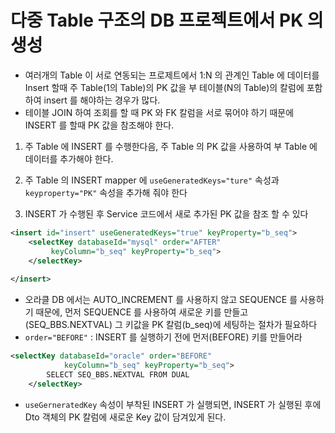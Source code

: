 # 다중 Table 구조의 DB 프로젝트에서 PK 의 생성
- 여러개의 Table 이 서로 연동되는 프로제트에서 1:N 의 관계인 Table 에 데이터를 Insert 할때 주 Table(1의 Table)의 PK 값을 부 테이블(N의 Table)의 칼럼에 포함하여 insert 를 해야하는 경우가 많다.
- 테이블 JOIN 하여 조회를 할 때 PK 와 FK 칼럼을 서로 묶어야 하기 때문에 INSERT 를 할때 PK 값을 참조해야 한다.
1. 주 Table 에 INSERT 를 수행한다음, 주 Table 의 PK 값을 사용하여 부 Table 에 데이터를 추가해야 한다.

2. 주 Table 의 INSERT mapper 에 `useGeneratedKeys="ture"` 속성과 `keyproperty="PK"` 속성을 추가해 줘야 한다
3. INSERT 가 수행된 후 Service 코드에서 새로 추가된 PK 값을 참조 할 수 있다
```xml
<insert id="insert" useGeneratedKeys="true" keyProperty="b_seq">
	<selectKey databaseId="mysql" order="AFTER"
		 keyColumn="b_seq" keyProperty="b_seq">
	</selectKey>
	
</insert>
```

- 오라클 DB 에서는 AUTO_INCREMENT 를 사용하지 않고
SEQUENCE 를 사용하기 때문에, 먼저 SEQUENCE 를 사용하여 새로운 키를 만들고(SEQ_BBS.NEXTVAL) 그 키값을 PK 칼럼(b_seq)에 세팅하는 절차가 필요하다
- `order="BEFORE"` : INSERT 를 실행하기 전에 먼저(BEFORE) 키를 만들어라

```xml
<selectKey databaseId="oracle" order="BEFORE" 
			keyColumn="b_seq" keyProperty="b_seq">
		SELECT SEQ_BBS.NEXTVAL FROM DUAL			
	</selectKey>
```

- `useGerneratedKey` 속성이 부착된 INSERT 가 실행되면, INSERT 가 실행된 후에 Dto 객체의 PK 칼럼에 새로운 Key 값이 담겨있게 된다.

